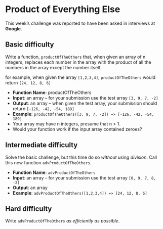 # Product of Everything Else

This week’s challenge was reported to have been asked in interviews at **Google**.

## Basic difficulty

Write a function, `productOfTheOthers` that, when given an array of n integers, replaces each number in the array with the product of all the numbers in the array except the number itself.

for example, when given the array `[1,2,3,4]`, `productOfTheOthers` would return `[24, 12, 8, 6]`
* **Function Name**: productOfTheOthers
* **Input**: an array – for your submission use the test array `[3, 9, 7, -2]`
* **Output**: an array – when given the test array, your submission should return `[-126, -42, -54, 189]`
* **Example**: `productOfTheOthers([3, 9, 7, -2]) => [-126, -42, -54, 189]`
* Your array may have n integers, presume that n > 1.
* Would your function work if the input array contained zeroes?

## Intermediate difficulty

Solve the basic challenge, but this time do so *without using division*. Call this new function `advProductOfTheOthers`.

* **Function Name**: `advProductOfTheOthers`
* **Input**: an array – for your submission use the test array `[0, 9, 7, 8, -2]`
* **Output**: an array
* **Example**: `advProductOfTheOthers([1,2,3,4]) => [24, 12, 8, 6]`

## Hard difficulty

Write `advProductOfTheOthers` *as efficiently as possible*.
